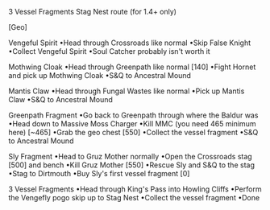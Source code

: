 3 Vessel Fragments Stag Nest route (for 1.4+ only)

[Geo]
 
 
Vengeful Spirit
•Head through Crossroads like normal
•Skip False Knight
•Collect Vengeful Spirit
•Soul Catcher probably isn't worth it
 
Mothwing Cloak
•Head through Greenpath like normal [140]
•Fight Hornet and pick up Mothwing Cloak
•S&Q to Ancestral Mound
 
Mantis Claw
•Head through Fungal Wastes like normal
•Pick up Mantis Claw
•S&Q to Ancestral Mound
 
Greenpath Fragment
•Go back to Greenpath through where the Baldur was
•Head down to Massive Moss Charger
•Kill MMC (you need 465 minimum here) [~465]
•Grab the geo chest [550]
•Collect the vessel fragment
•S&Q to Ancestral Mound
 
Sly Fragment
•Head to Gruz Mother normally
•Open the Crossroads stag [500] and bench
•Kill Gruz Mother [550]
•Rescue Sly and S&Q to the stag
•Stag to Dirtmouth
•Buy Sly's first vessel fragment [0]

3 Vessel Fragments
•Head through King's Pass into Howling Cliffs
•Perform the Vengefly pogo skip up to Stag Nest
•Collect the vessel fragment
•Done